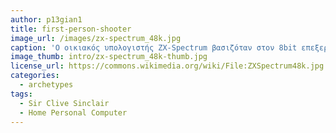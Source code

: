 ```yaml
---
author: p13gian1
title: first-person-shooter
image_url: /images/zx-spectrum_48k.jpg
caption: 'O οικιακός υπολογιστής ΖΧ-Spectrum βασιζόταν στον 8bit επεξεργαστή Z80 της Zilog και αποτέλεσε την κορυφαία επιτυχία του Sir Clive Sinclair στο Ηνωμένο Βασίλειο και σε όλο τον κόσμο, στις αρχές της δεκαετίας του 80. Κυκλοφορούσε στην κύρια έκδοσή, (48Κ) με 48ΚΒ μνήμης RAM και 16ΚΒ ROM.' 
image_thumb: intro/zx-spectrum_48k-thumb.jpg
license_url: https://commons.wikimedia.org/wiki/File:ZXSpectrum48k.jpg
categories:  
  - archetypes
tags:
  - Sir Clive Sinclair
  - Home Personal Computer
---
```

